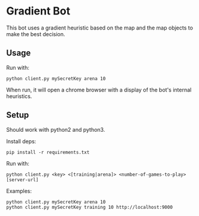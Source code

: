 # Gradient Bot

This bot uses a gradient heuristic based on the map and the map objects to make the best decision.

## Usage

Run with:

	python client.py mySecretKey arena 10

When run, it will open a chrome browser with a display of the bot's internal heuristics.

## Setup 

Should work with python2 and python3.

Install deps:

    pip install -r requirements.txt

Run with:

    python client.py <key> <[training|arena]> <number-of-games-to-play> [server-url]

Examples:

    python client.py mySecretKey arena 10
    python client.py mySecretKey training 10 http://localhost:9000
